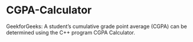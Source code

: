 # CGPA-Calculator
GeekforGeeks: A student’s cumulative grade point average (CGPA) can be determined using the C++ program CGPA Calculator.
